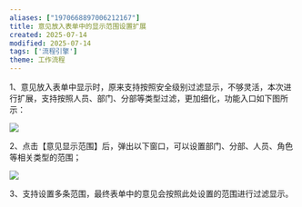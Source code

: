 ```yaml
---
aliases: ["1970668897006212167"]
title: 意见放入表单中的显示范围设置扩展
created: 2025-07-14
modified: 2025-07-14
tags: ['流程引擎']
theme: 工作流程
---
```


1、意见放入表单中显示时，原来支持按照安全级别过滤显示，不够灵活，本次进行扩展，支持按照人员、部门、分部等类型过滤，更加细化，功能入口如下图所示：

![](96ba182d78c252b2cd4cbfd5c64ee5a7.jpg)

2、点击【意见显示范围】后，弹出以下窗口，可以设置部门、分部、人员、角色等相关类型的范围；

![](34ecc2754dd83e3a043a3ec7c9d29bb0.jpg)

3、支持设置多条范围，最终表单中的意见会按照此处设置的范围进行过滤显示。